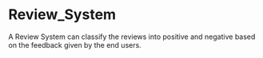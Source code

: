 # Review_System
A Review System can classify the reviews into positive and negative based on the feedback given by the end users.

